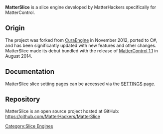 **MatterSlice** is a slice engine developed by MatterHackers
specifically for MatterControl.

## Origin

The project was forked from [CuraEngine](curaengine.md) in
November 2012, ported to C\#, and has been significantly updated with
new features and other changes. MatterSlice made its debut bundled with
the release of [MatterControl 1.1](release-notes.md#1.1.3) in
August 2014.

## Documentation

MatterSlice slice setting pages can be accessed via the
[SETTINGS](settings) page.

## Repository

MatterSlice is an open source project hosted at GitHub:
<https://github.com/MatterHackers/MatterSlice>

[Category:Slice Engines](category:slice-engines)
